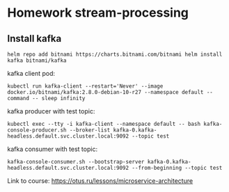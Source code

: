# Homework stream-processing

## Install kafka

``
helm repo add bitnami https://charts.bitnami.com/bitnami
helm install kafka bitnami/kafka
``

kafka client pod:

``
kubectl run kafka-client --restart='Never' --image docker.io/bitnami/kafka:2.8.0-debian-10-r27 --namespace default --command -- sleep infinity
``

kafka producer with test topic:

``
kubectl exec --tty -i kafka-client --namespace default -- bash
kafka-console-producer.sh --broker-list kafka-0.kafka-headless.default.svc.cluster.local:9092 --topic test
``

kafka consumer with test topic:

``
kafka-console-consumer.sh --bootstrap-server kafka-0.kafka-headless.default.svc.cluster.local:9092 --from-beginning --topic test
``

Link to course: https://otus.ru/lessons/microservice-architecture
